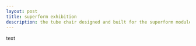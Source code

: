 ```yaml
---
layout: post
title: superform exhibition
description: the tube chair designed and built for the superform module on display at the royal college of art
---
```


text
